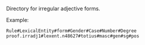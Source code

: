 Directory for irregular adjective forms.

Example:


    Rule#LexicalEntity#form#Gender#Case#Number#Degree
    proof.irradj1#lexent.n48627#totius#masc#gen#sg#pos
